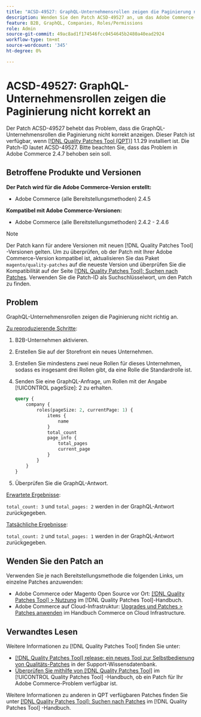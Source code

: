 ```yaml
---
title: "ACSD-49527: GraphQL-Unternehmensrollen zeigen die Paginierung nicht korrekt an."
description: Wenden Sie den Patch ACSD-49527 an, um das Adobe Commerce-Problem zu beheben, bei dem die GraphQL-Unternehmensrollen die Paginierung nicht korrekt anzeigen.
feature: B2B, GraphQL, Companies, Roles/Permissions
role: Admin
source-git-commit: 49ac8ad1f174546fcc0454645b2480a40ead2924
workflow-type: tm+mt
source-wordcount: '345'
ht-degree: 0%

---
```


# ACSD-49527: GraphQL-Unternehmensrollen zeigen die Paginierung nicht korrekt an

Der Patch ACSD-49527 behebt das Problem, dass die GraphQL-Unternehmensrollen die Paginierung nicht korrekt anzeigen. Dieser Patch ist verfügbar, wenn [[!DNL Quality Patches Tool (QPT)]](https://experienceleague.adobe.com/en/docs/commerce-knowledge-base/kb/announcements/commerce-announcements/magento-quality-patches-released-new-tool-to-self-serve-quality-patches) 1.1.29 installiert ist. Die Patch-ID lautet ACSD-49527. Bitte beachten Sie, dass das Problem in Adobe Commerce 2.4.7 behoben sein soll.

## Betroffene Produkte und Versionen

**Der Patch wird für die Adobe Commerce-Version erstellt:**

* Adobe Commerce (alle Bereitstellungsmethoden) 2.4.5

**Kompatibel mit Adobe Commerce-Versionen:**

* Adobe Commerce (alle Bereitstellungsmethoden) 2.4.2 - 2.4.6

>[!NOTE]
>
>Der Patch kann für andere Versionen mit neuen [!DNL Quality Patches Tool] -Versionen gelten. Um zu überprüfen, ob der Patch mit Ihrer Adobe Commerce-Version kompatibel ist, aktualisieren Sie das Paket `magento/quality-patches` auf die neueste Version und überprüfen Sie die Kompatibilität auf der Seite [[!DNL Quality Patches Tool]: Suchen nach Patches](https://experienceleague.adobe.com/tools/commerce-quality-patches/index.html). Verwenden Sie die Patch-ID als Suchschlüsselwort, um den Patch zu finden.

## Problem

GraphQL-Unternehmensrollen zeigen die Paginierung nicht richtig an.

<u>Zu reproduzierende Schritte</u>:

1. B2B-Unternehmen aktivieren.
1. Erstellen Sie auf der Storefront ein neues Unternehmen.
1. Erstellen Sie mindestens zwei neue Rollen für dieses Unternehmen, sodass es insgesamt drei Rollen gibt, da eine Rolle die Standardrolle ist.
1. Senden Sie eine GraphQL-Anfrage, um Rollen mit der Angabe [!UICONTROL pageSize]: 2 zu erhalten.

   ```GraphQL
   query {
       company {
           roles(pageSize: 2, currentPage: 1) {
               items {
                   name
               }
               total_count
               page_info {
                   total_pages
                   current_page
               }
           }
       }
   } 
   ```

1. Überprüfen Sie die GraphQL-Antwort.

<u>Erwartete Ergebnisse</u>:

`total_count: 3` und `total_pages: 2` werden in der GraphQL-Antwort zurückgegeben.

<u>Tatsächliche Ergebnisse</u>:

`total_count: 2` und `total_pages: 1` werden in der GraphQL-Antwort zurückgegeben.

## Wenden Sie den Patch an

Verwenden Sie je nach Bereitstellungsmethode die folgenden Links, um einzelne Patches anzuwenden:

* Adobe Commerce oder Magento Open Source vor Ort: [[!DNL Quality Patches Tool] > Nutzung](https://experienceleague.adobe.com/docs/commerce-operations/tools/quality-patches-tool/usage.html) im [!DNL Quality Patches Tool]-Handbuch.
* Adobe Commerce auf Cloud-Infrastruktur: [Upgrades und Patches > Patches anwenden](https://experienceleague.adobe.com/docs/commerce-cloud-service/user-guide/develop/upgrade/apply-patches.html) im Handbuch Commerce on Cloud Infrastructure.

## Verwandtes Lesen

Weitere Informationen zu [!DNL Quality Patches Tool] finden Sie unter:

* [[!DNL Quality Patches Tool] release: ein neues Tool zur Selbstbedienung von Qualitäts-Patches](https://experienceleague.adobe.com/en/docs/commerce-knowledge-base/kb/announcements/commerce-announcements/magento-quality-patches-released-new-tool-to-self-serve-quality-patches) in der Support-Wissensdatenbank.
* [Überprüfen Sie mithilfe von  [!DNL Quality Patches Tool]](/help/tools/quality-patches-tool/patches-available-in-qpt/check-patch-for-magento-issue-with-magento-quality-patches.md) im [!UICONTROL Quality Patches Tool] -Handbuch, ob ein Patch für Ihr Adobe Commerce-Problem verfügbar ist.


Weitere Informationen zu anderen in QPT verfügbaren Patches finden Sie unter [[!DNL Quality Patches Tool]: Suchen nach Patches](https://experienceleague.adobe.com/tools/commerce-quality-patches/index.html) im [!DNL Quality Patches Tool] -Handbuch.
